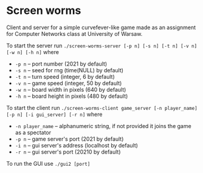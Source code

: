 # Screen worms
Client and server for a simple curvefever-like game made as an assignment for Computer Networks class at University of Warsaw.

To start the server run
`./screen-worms-server [-p n] [-s n] [-t n] [-v n] [-w n] [-h n]`
where
 * `-p n` – port number (2021 by default)
 * `-s n` – seed for rng (time(NULL) by default)
 * `-t n` – turn speed (integer, 6 by default) 
 * `-v n` – game speed (integer, 50 by default)
 * `-w n` – board width in pixels (640 by default)  
 * `-h n` – board height in pixels (480 by default) 

To start the client run
`./screen-worms-client game_server [-n player_name] [-p n] [-i gui_server] [-r n]`
where  
* `-n player_name` – alphanumeric string, if not provided it joins the game as a spectator
* `-p n` – game server's port (2021 by default)
* `-i n` – gui server's address (localhost by default)
* `-r n` – gui server's port (20210 by default)

To run the GUI use `./gui2 [port]`

